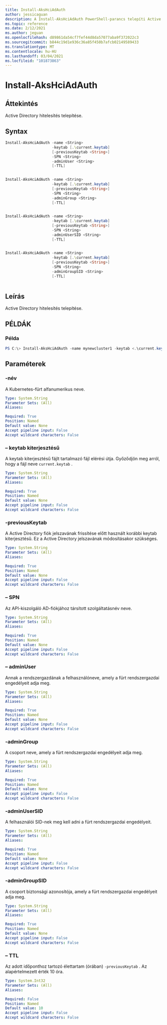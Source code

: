 ```yaml
---
title: Install-AksHciAdAuth
author: jessicaguan
description: A Install-AksHciAdAuth PowerShell-parancs telepíti Active Directory hitelesítést.
ms.topic: reference
ms.date: 2/12/2021
ms.author: jeguan
ms.openlocfilehash: d89861da54cf7fef44d8da57077aba9f372022c3
ms.sourcegitcommit: b844c19d1e936c36a85f450b7afcb02149589433
ms.translationtype: MT
ms.contentlocale: hu-HU
ms.lasthandoff: 03/04/2021
ms.locfileid: "101873863"
---
```

# <a name="install-akshciadauth"></a>Install-AksHciAdAuth

## <a name="synopsis"></a>Áttekintés
Active Directory hitelesítés telepítése.

## <a name="syntax"></a>Syntax

```powershell
Install-AksHciAdAuth -name <String>
                     -keytab [.\current.keytab]
                     [-previousKeytab <String>]
                     -SPN <String>
                     -adminUser <String>
                     [-TTL]    
                    
```

```powershell
Install-AksHciAdAuth -name <String>
                     -keytab [.\current.keytab]
                     [-previousKeytab <String>]
                     -SPN <String>
                     -adminGroup <String>    
                     [-TTL]    
                    
```

```powershell
Install-AksHciAdAuth -name <String>
                     -keytab [.\current.keytab]
                     [-previousKeytab <String>]
                     -SPN <String>
                     -adminUserSID <String>
                     [-TTL]    
                    
```

```powershell
Install-AksHciAdAuth -name <String>
                     -keytab [.\current.keytab]
                     [-previousKeytab <String>]
                     -SPN <String>
                     -adminGroupSID <String>    
                     [-TTL]    
                    
```

## <a name="description"></a>Leírás
Active Directory hitelesítés telepítése.

## <a name="examples"></a>PÉLDÁK

### <a name="example"></a>Példa
```powershell
PS C:\> Install-AksHciAdAuth -name mynewcluster1 -keytab <.\current.keytab> -previousKeytab <.\previous.keytab> -SPN <service/principal@CONTOSO.COM> -adminUser CONTOSO\Bob
```

## <a name="parameters"></a>Paraméterek

### <a name="-name"></a>-név
A Kubernetes-fürt alfanumerikus neve.

```yaml
Type: System.String
Parameter Sets: (All)
Aliases:

Required: True
Position: Named
Default value: None
Accept pipeline input: False
Accept wildcard characters: False
```

### <a name="-keytab"></a>– keytab kiterjesztésű
A keytab kiterjesztésű fájlt tartalmazó fájl elérési útja. Győződjön meg arról, hogy a fájl neve `current.keytab` .

```yaml
Type: System.String
Parameter Sets: (All)
Aliases:

Required: True
Position: Named
Default value: None
Accept pipeline input: False
Accept wildcard characters: False
```

### <a name="-previouskeytab"></a>-previousKeytab
A Active Directory fiók jelszavának frissítése előtt használt korábbi keytab kiterjesztésű. Ez a Active Directory jelszavának módosításakor szükséges.

```yaml
Type: System.String
Parameter Sets: (All)
Aliases:

Required: True
Position: Named
Default value: None
Accept pipeline input: False
Accept wildcard characters: False
```

### <a name="-spn"></a>– SPN
Az API-kiszolgáló AD-fiókjához társított szolgáltatásnév neve.

```yaml
Type: System.String
Parameter Sets: (All)
Aliases:

Required: True
Position: Named
Default value: None
Accept pipeline input: False
Accept wildcard characters: False
```

### <a name="-adminuser"></a>– adminUser
Annak a rendszergazdának a felhasználóneve, amely a fürt rendszergazdai engedélyeit adja meg.

```yaml
Type: System.String
Parameter Sets: (All)
Aliases:

Required: True
Position: Named
Default value: None
Accept pipeline input: False
Accept wildcard characters: False
```

### <a name="-admingroup"></a>-adminGroup
A csoport neve, amely a fürt rendszergazdai engedélyeit adja meg.

```yaml
Type: System.String
Parameter Sets: (All)
Aliases:

Required: True
Position: Named
Default value: None
Accept pipeline input: False
Accept wildcard characters: False
```

### <a name="-adminusersid"></a>-adminUserSID
A felhasználói SID-nek meg kell adni a fürt rendszergazdai engedélyeit.

```yaml
Type: System.String
Parameter Sets: (All)
Aliases:

Required: True
Position: Named
Default value: None
Accept pipeline input: False
Accept wildcard characters: False
```

### <a name="-admingroupsid"></a>-adminGroupSID
A csoport biztonsági azonosítója, amely a fürt rendszergazdai engedélyeit adja meg.

```yaml
Type: System.String
Parameter Sets: (All)
Aliases:

Required: True
Position: Named
Default value: None
Accept pipeline input: False
Accept wildcard characters: False
```

### <a name="-ttl"></a>– TTL
Az adott időponthoz tartozó élettartam (órában) `-previousKeytab` . Az alapértelmezett érték 10 óra.

```yaml
Type: System.Int32
Parameter Sets: (All)
Aliases:

Required: False
Position: Named
Default value: 10
Accept pipeline input: False
Accept wildcard characters: False
```
